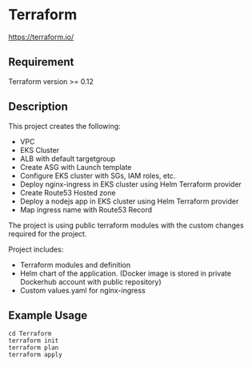 # Terraform   

https://terraform.io/

## Requirement
Terraform version >= 0.12

## Description
This project creates the following:
* VPC
* EKS Cluster
* ALB with default targetgroup
* Create ASG with Launch template
* Configure EKS cluster with SGs, IAM roles, etc.
* Deploy nginx-ingress in EKS cluster using Helm Terraform provider
* Create Route53 Hosted zone
* Deploy a nodejs app in EKS cluster using Helm Terraform provider
* Map ingress name with Route53 Record

The project is using public terraform modules with the custom changes required for the project.

Project includes:
* Terraform modules and definition
* Helm chart of the application. (Docker image is stored in private Dockerhub account with public repository)
* Custom values.yaml for nginx-ingress

## Example Usage
```
cd Terraform
terraform init
terraform plan
terraform apply
```
